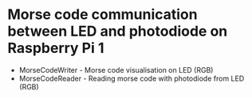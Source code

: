 # Morse code communication between LED and photodiode on Raspberry Pi 1
* MorseCodeWriter - Morse code visualisation on LED (RGB)
* MorseCodeReader - Reading morse code with photodiode from LED (RGB)
